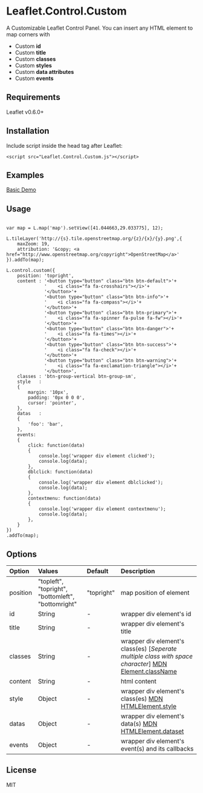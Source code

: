 # Leaflet.Control.Custom

A Customizable Leaflet Control Panel.
You can insert any HTML element to map corners with

  - Custom **id**
  - Custom **title**
  - Custom **classes**
  - Custom **styles**
  - Custom **data attributes**
  - Custom **events**


## Requirements
Leaflet v0.6.0+


## Installation

Include script inside the head tag after Leaflet:

```
<script src="Leaflet.Control.Custom.js"></script>
```



## Examples
[Basic Demo](examples)



## Usage

```

var map = L.map('map').setView([41.044663,29.033775], 12);

L.tileLayer('http://{s}.tile.openstreetmap.org/{z}/{x}/{y}.png',{
    maxZoom: 19,
    attribution: '&copy; <a href="http://www.openstreetmap.org/copyright">OpenStreetMap</a>'
}).addTo(map);

L.control.custom({
    position: 'topright',
    content : '<button type="button" class="btn btn-default">'+
              '    <i class="fa fa-crosshairs"></i>'+
              '</button>'+
              '<button type="button" class="btn btn-info">'+
              '    <i class="fa fa-compass"></i>'+
              '</button>'+
              '<button type="button" class="btn btn-primary">'+
              '    <i class="fa fa-spinner fa-pulse fa-fw"></i>'+
              '</button>'+
              '<button type="button" class="btn btn-danger">'+
              '    <i class="fa fa-times"></i>'+
              '</button>'+
              '<button type="button" class="btn btn-success">'+
              '    <i class="fa fa-check"></i>'+
              '</button>'+
              '<button type="button" class="btn btn-warning">'+
              '    <i class="fa fa-exclamation-triangle"></i>'+
              '</button>',
    classes : 'btn-group-vertical btn-group-sm',
    style   :
    {
        margin: '10px',
        padding: '0px 0 0 0',
        cursor: 'pointer',
    },
    datas   :
    {
        'foo': 'bar',
    },
    events:
    {
       	click: function(data)
       	{
        	console.log('wrapper div element clicked');
        	console.log(data);
        },
        dblclick: function(data)
        {
        	console.log('wrapper div element dblclicked');
	        console.log(data);
        },
        contextmenu: function(data)
        {
        	console.log('wrapper div element contextmenu');
        	console.log(data);
        },
    }
})
.addTo(map);
```


## Options

Option | Values | Default | Description
:--- | :--- | :--- | :---
position | "topleft", "topright", "bottomleft", "bottomright" | "topright" | map position of element
| id | String | - | wrapper div element's id
| title | String | - | wrapper div element's title
| classes | String | - | wrapper div element's class(es) [*Seperate multiple class with space character*] [MDN Element.className](https://developer.mozilla.org/en-US/docs/Web/API/Element/className)
| content | String | - | html content
| style | Object | - | wrapper div element's class(es) [MDN HTMLElement.style](https://developer.mozilla.org/en-US/docs/Web/API/HTMLElement/style)
| datas | Object | - | wrapper div element's data(s) [MDN HTMLElement.dataset](https://developer.mozilla.org/en-US/docs/Web/API/HTMLElement/dataset)
| events | Object | - | wrapper div element's event(s) and its callbacks




## License

MIT
